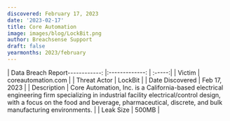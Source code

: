 ```yaml
---
discovered: February 17, 2023
date: '2023-02-17'
title: Core Automation
image: images/blog/LockBit.png
author: Breachsense Support
draft: false
yearmonths: 2023/february
---
```


| Data Breach Report------------:     |:-------------:    | :-----:|
| Victim      | coreautomation.com      | 
| Threat Actor      | LockBit      | 
| Date Discovered      | Feb 17, 2023      | 
| Description      | Core Automation, Inc. is a California-based electrical engineering firm specializing in industrial facility electrical/control design, with a focus on the food and beverage, pharmaceutical, discrete, and bulk manufacturing environments.      | 
| Leak Size      | 500MB      | 

